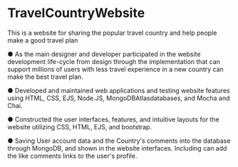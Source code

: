 # TravelCountryWebsite
This is a website for sharing the popular travel country and help people make a good travel plan

● As the main designer and developer participated in the website development life-cycle from design through the implementation that can support millions of users with less travel experience in a new country can make the best travel plan.

● Developed and maintained web applications and testing website features using HTML, CSS, EJS, Node.JS, MongoDBAtlasdatabases, and Mocha and Chai. 

● Constructed the user interfaces, features, and intuitive layouts for the website utilizing CSS, HTML, EJS, and bootstrap. 

● Saving User account data and the Country's comments into the database through MongoDB, and shown in the website interfaces. Including can add the like comments links to the user's profile.
